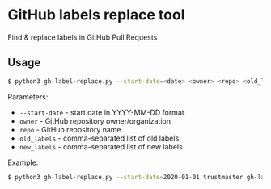 # GitHub labels replace tool

Find &amp; replace labels in GitHub Pull Requests

## Usage

```bash
$ python3 gh-label-replace.py --start-date=<date> <owner> <repo> <old_labels> <new_labels>
```

Parameters:
- `--start-date` - start date in YYYY-MM-DD format
- `owner` - GitHub repository owner/organization
- `repo` - GitHub repository name
- `old_labels` - comma-separated list of old labels
- `new_labels` - comma-separated list of new labels

Example:

```bash
$ python3 gh-label-replace.py --start-date=2020-01-01 trustmaster gh-labels-replace "bug,enhancement" "bug,feature"
```
